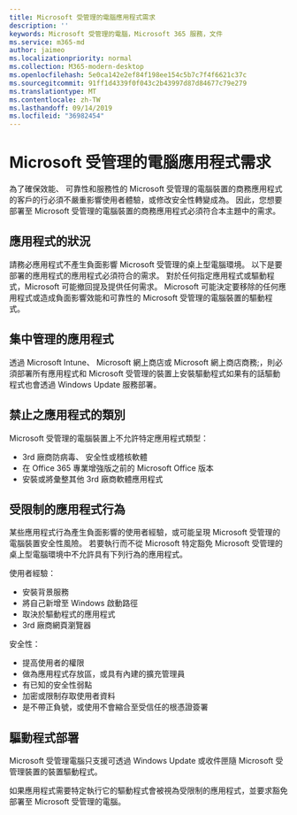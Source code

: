 ```yaml
---
title: Microsoft 受管理的電腦應用程式需求
description: ''
keywords: Microsoft 受管理的電腦，Microsoft 365 服務，文件
ms.service: m365-md
author: jaimeo
ms.localizationpriority: normal
ms.collection: M365-modern-desktop
ms.openlocfilehash: 5e0ca142e2ef84f198ee154c5b7c7f4f6621c37c
ms.sourcegitcommit: 91ff1d4339f0f043c2b43997d87d84677c79e279
ms.translationtype: MT
ms.contentlocale: zh-TW
ms.lasthandoff: 09/14/2019
ms.locfileid: "36982454"
---
```

# <a name="microsoft-managed-desktop-app-requirements"></a>Microsoft 受管理的電腦應用程式需求

<!--This topic is the target for aka.ms/app-req. This is aka link is used from EA agreeement for MMD. do not delete.-->

<!--Application addendum -->
 
為了確保效能、 可靠性和服務性的 Microsoft 受管理的電腦裝置的商務應用程式的客戶的行必須不嚴重影響使用者體驗，或修改安全性轉變成為。 因此，您想要部署至 Microsoft 受管理的電腦裝置的商務應用程式必須符合本主題中的需求。

## <a name="application-condition"></a>應用程式的狀況

請務必應用程式不產生負面影響 Microsoft 受管理的桌上型電腦環境。 以下是要部署的應用程式的應用程式必須符合的需求。 對於任何指定應用程式或驅動程式，Microsoft 可能撤回提及提供任何需求。 Microsoft 可能決定要移除的任何應用程式或造成負面影響效能和可靠性的 Microsoft 受管理的電腦裝置的驅動程式。

## <a name="centrally-managed-apps"></a>集中管理的應用程式

透過 Microsoft Intune、 Microsoft 網上商店或 Microsoft 網上商店商務;，則必須部署所有應用程式和 Microsoft 受管理的裝置上安裝驅動程式如果有的話驅動程式也會透過 Windows Update 服務部署。 

## <a name="prohibited-app-classes"></a>禁止之應用程式的類別

Microsoft 受管理的電腦裝置上不允許特定應用程式類型：
- 3rd 廠商防病毒、 安全性或稽核軟體
- 在 Office 365 專業增強版之前的 Microsoft Office 版本
- 安裝或將彙整其他 3rd 廠商軟體應用程式

## <a name="restricted-app-behaviors"></a>受限制的應用程式行為

某些應用程式行為產生負面影響的使用者經驗，或可能呈現 Microsoft 受管理的電腦裝置安全性風險。 若要執行而不從 Microsoft 特定豁免 Microsoft 受管理的桌上型電腦環境中不允許具有下列行為的應用程式。

使用者經驗：
- 安裝背景服務
- 將自己新增至 Windows 啟動路徑
- 取決於驅動程式的應用程式
- 3rd 廠商網頁瀏覽器

安全性：
- 提高使用者的權限
- 做為應用程式存放區，或具有內建的擴充管理員
- 有已知的安全性弱點
- 加密或限制存取使用者資料
- 是不帶正負號，或使用不會縮合至受信任的根憑證簽署


## <a name="driver-deployment"></a>驅動程式部署

Microsoft 受管理電腦只支援可透過 Windows Update 或收件匣隨 Microsoft 受管理裝置的裝置驅動程式。 

如果應用程式需要特定執行它的驅動程式會被視為受限制的應用程式，並要求豁免部署至 Microsoft 受管理的電腦。 

